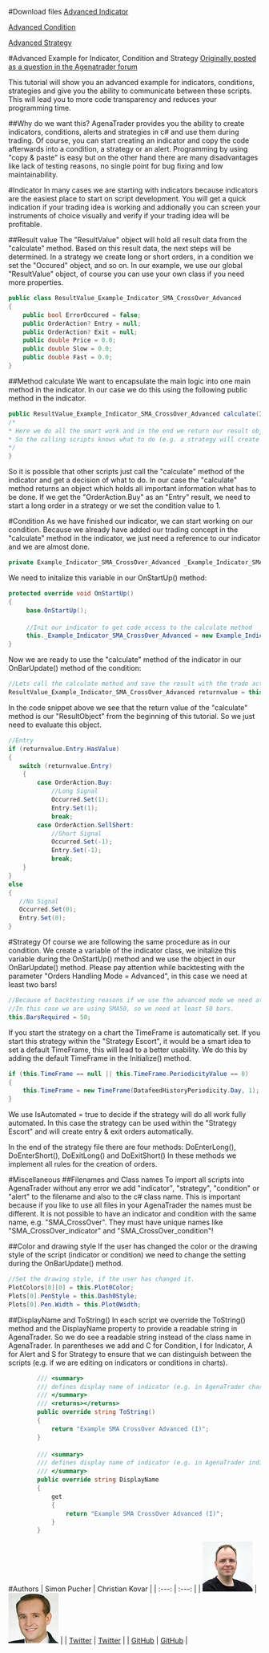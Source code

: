 #Download files
[Advanced Indicator](./Indicators/Example_Indicator_SMA_CrossOver_Advanced.cs)

[Advanced Condition](./ScriptedConditions/Example_Condition_SMA_CrossOver_Advanced.cs)

[Advanced Strategy](./Strategies/Example_Strategy_SMA_CrossOver_Advanced.cs)

#Advanced Example for Indicator, Condition and Strategy
[Originally posted as a question in the Agenatrader forum](http://www.tradeescort.com/phpbb_de/viewtopic.php?f=18&t=2680&p=11739)

This tutorial will show you an advanced example for indicators, conditions, strategies and give you the ability to communicate between these scripts. This will lead you to more code transparency and reduces your programming time.

##Why do we want this?
AgenaTrader provides you the ability to create indicators, conditions, alerts and strategies in c# and use them during trading.
Of course, you can start creating an indicator and copy the code afterwards into a condition, a strategy or an alert.
Programming by using "copy & paste" is easy but on the other hand there are many disadvantages like lack of testing reasons, no single point for bug fixing and low maintainability.

#Indicator
In many cases we are starting with indicators because indicators are the easiest place to start on script development. You will get a quick indication if your trading idea is working and addionally you can screen your instruments of choice visually and verify if your trading idea will be profitable.

##Result value
The "ResultValue" object will hold all result data from the "calculate" method. Based on this result data, the next steps will be determined. In a strategy we create long or short orders, in a condition we set the "Occured" object, and so on. In our example, we use our global "ResultValue" object, of course you can use your own class if you need more properties.

```cs
public class ResultValue_Example_Indicator_SMA_CrossOver_Advanced
{
	public bool ErrorOccured = false;
	public OrderAction? Entry = null;
	public OrderAction? Exit = null;
	public double Price = 0.0;
	public double Slow = 0.0;
	public double Fast = 0.0;
}
```

##Method calculate
We want to encapsulate the main logic into one main method in the indicator. In our case we do this using the following public method in the indicator.

```cs
public ResultValue_Example_Indicator_SMA_CrossOver_Advanced calculate(IDataSeries data, int fastsma, int slowsma, bool islongenabled, bool isshortenabled) {
/*
* Here we do all the smart work and in the end we return our result object.
* So the calling scripts knows what to do (e.g. a strategy will create an order in the market, the condition will create a signal, and so on).
*/
}
```

So it is possible that other scripts just call the "calculate" method of the indicator and get a decision of what to do.
In our case the "calculate" method returns an object which holds all important information what has to be done.
If we get the "OrderAction.Buy" as an "Entry" result, we need to start a long order in a strategy or we set the condition value to 1.

#Condition
As we have finished our indicator, we can start working on our condition.
Because we already have added our trading concept in the "calculate" method in the indicator, we just need a reference to our indicator and we are almost done.

```cs
private Example_Indicator_SMA_CrossOver_Advanced _Example_Indicator_SMA_CrossOver_Advanced = null;
```

We need to initalize this variable in our OnStartUp() method:

```cs
protected override void OnStartUp()
{
     base.OnStartUp();

     //Init our indicator to get code access to the calculate method
     this._Example_Indicator_SMA_CrossOver_Advanced = new Example_Indicator_SMA_CrossOver_Advanced();
}
```

Now we are ready to use the "calculate" method of the indicator in our OnBarUpdate() method of the condition:

```cs
//Lets call the calculate method and save the result with the trade action
ResultValue_Example_Indicator_SMA_CrossOver_Advanced returnvalue = this._Example_Indicator_SMA_CrossOver_Advanced.calculate(this.Input, this.FastSma, this.SlowSma, this.IsLongEnabled, this.IsShortEnabled);
```

In the code snippet above we see that the return value of the "calculate" method is our "ResultObject" from the beginning of this tutorial. So we just need to evaluate this object.

```cs
//Entry
if (returnvalue.Entry.HasValue)
{
   switch (returnvalue.Entry)
    {
        case OrderAction.Buy:
            //Long Signal
            Occurred.Set(1);
            Entry.Set(1);
            break;
        case OrderAction.SellShort:
            //Short Signal
            Occurred.Set(-1);
            Entry.Set(-1);
            break;
    }
}
else
{
   //No Signal
   Occurred.Set(0);
   Entry.Set(0);
}
```

#Strategy
Of course we are following the same procedure as in our condition. We create a variable of the indicator class, we initalize this variable during the OnStartUp() method and we use the object in our OnBarUpdate() method.
Please pay attention while backtesting with the parameter "Orders Handling Mode = Advanced", in this case we need at least two bars!

```cs
//Because of backtesting reasons if we use the advanced mode we need at least two bars!
//In this case we are using SMA50, so we need at least 50 bars.
this.BarsRequired = 50;
```

If you start the strategy on a chart the TimeFrame is automatically set. If you start this strategy within the "Strategy Escort", it would be a smart idea to set a default TimeFrame, this will lead to a better usability. We do this by adding the default TimeFrame in the Initialize() method.

```cs
if (this.TimeFrame == null || this.TimeFrame.PeriodicityValue == 0)
{
    this.TimeFrame = new TimeFrame(DatafeedHistoryPeriodicity.Day, 1);
}
```

We use IsAutomated = true to decide if the strategy will do all work fully automated. In this case the strategy can be used within the "Strategy Escort" and will create entry & exit orders automatically.

In the end of the strategy file there are four methods: DoEnterLong(), DoEnterShort(), DoExitLong() and DoExitShort()
In these methods we implement all rules for the creation of orders.

#Miscellaneous
##Filenames and Class names
To import all scripts into AgenaTrader without any error we add "indicator", "strategy", "condition" or "alert" to the filename and also to the c# class name. This is important because if you like to use all files in your AgenaTrader the names must be different. It is not possible to have an indicator and condition with the same name, e.g. "SMA_CrossOver". They must have unique names like "SMA_CrossOver_indicator" and "SMA_CrossOver_condition"!

##Color and drawing style
If the user has changed the color or the drawing style of the script (indicator or condition) we need to change the setting during the OnBarUpdate() method.

```cs
//Set the drawing style, if the user has changed it.
PlotColors[0][0] = this.Plot0Color;
Plots[0].PenStyle = this.Dash0Style;
Plots[0].Pen.Width = this.Plot0Width;
```

##DisplayName and ToString()
In each script we override the ToString() method and the DisplayName property to provide a readable string in AgenaTrader. So we do see a readable string instead of the class name in AgenaTrader. In parentheses we add and C for Condition, I for Indicator, A for Alert and S for Strategy to ensure that we can distinguish between the scripts (e.g. if we are editing on indicators or conditions in charts).

```cs
        /// <summary>
        /// defines display name of indicator (e.g. in AgenaTrader chart window)
        /// </summary>
        /// <returns></returns>
        public override string ToString()
        {
            return "Example SMA CrossOver Advanced (I)";
        }

        /// <summary>
        /// defines display name of indicator (e.g. in AgenaTrader indicator selection window)
        /// </summary>
        public override string DisplayName
        {
            get
            {
                return "Example SMA CrossOver Advanced (I)";
            }
        }
```

#Authors
|  Simon Pucher |  Christian Kovar   |
|     :---:     |      :---:      |
| ![Simon Pucher](../images/user_simon_pucher_100.jpeg) | ![Christian Kovar](../images/user_christian_kovar_100.jpg) |
| [Twitter](https://twitter.com/SimonPucher) |  [Twitter](https://twitter.com/ckovar82) |
| [GitHub](https://github.com/simonpucher) |  [GitHub](https://github.com/ckovar82) |
